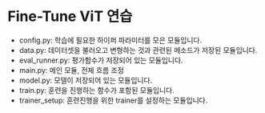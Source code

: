 # Fine-Tune ViT 연습

- config.py: 학습에 필요한 하이퍼 파라미터를 모은 모듈입니다.
- data.py: 데이터셋을 불러오고 변형하는 것과 관련된 메소드가 저장된 모듈입니다.
- eval_runner.py: 평가함수가 저장되어 있는 모듈입니다.
- main.py: 메인 모듈, 전체 흐름 조정
- model.py: 모델이 저장되어 있는 모듈입니다.
- train.py: 훈련을 진행하는 함수가 포함된 모듈입니다.
- trainer_setup: 훈련진행을 위한 trainer를 설정하는 모듈입니다.
